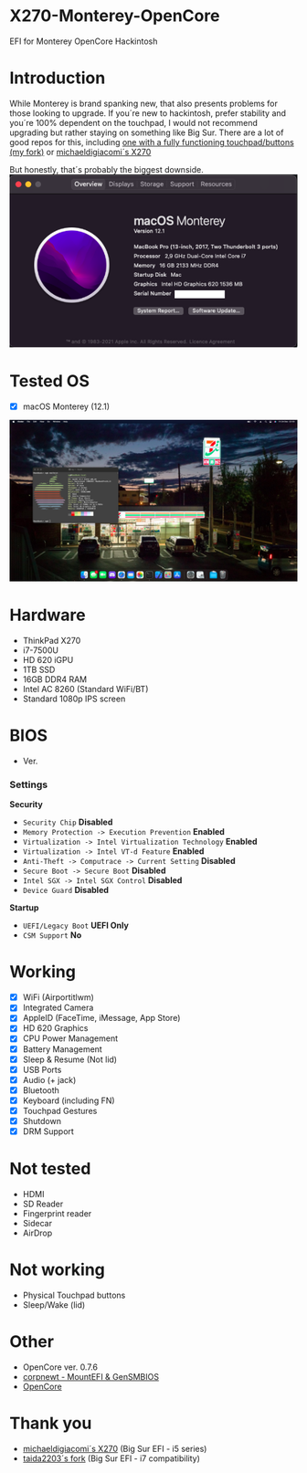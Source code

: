 # X270-Monterey-OpenCore
EFI for Monterey OpenCore Hackintosh

# Introduction
While Monterey is brand spanking new, that also presents problems for those looking to upgrade.
If you´re new to hackintosh, prefer stability and you´re 100% dependent on the touchpad, I would not recommend upgrading but rather staying on something like Big Sur. There are a lot of good repos for this, including [one with a fully functioning touchpad/buttons (my fork)](https://github.com/aerowa/Lenovo-X270-Hackintosh-OpenCore) or [michaeldigiacomi´s X270](https://github.com/michaeldigiacomi/Lenovo-X270-Hackintosh-OpenCore)

But honestly, that´s probably the biggest downside.
![About](images/about.png)

# Tested OS
- [x] macOS Monterey (12.1)

![X270](images/screen.png)

# Hardware
- ThinkPad X270
- i7-7500U
- HD 620 iGPU
- 1TB SSD
- 16GB DDR4 RAM
- Intel AC 8260 (Standard WiFi/BT)
- Standard 1080p IPS screen

# BIOS
- Ver. 
### Settings
<b>Security</b>
- `Security Chip` **Disabled**
- `Memory Protection -> Execution Prevention` **Enabled**
- `Virtualization -> Intel Virtualization Technology` **Enabled**
- `Virtualization -> Intel VT-d Feature` **Enabled**
- `Anti-Theft -> Computrace -> Current Setting` **Disabled**
- `Secure Boot -> Secure Boot` **Disabled**
- `Intel SGX -> Intel SGX Control` **Disabled**
- `Device Guard` **Disabled**

<b>Startup</b>
- `UEFI/Legacy Boot` **UEFI Only**
- `CSM Support` **No**

# Working
- [x] WiFi (Airportitlwm)
- [x] Integrated Camera
- [x] AppleID (FaceTime, iMessage, App Store)
- [x] HD 620 Graphics
- [x] CPU Power Management
- [x] Battery Management
- [x] Sleep & Resume (Not lid)
- [x] USB Ports
- [x] Audio (+ jack)
- [x] Bluetooth
- [x] Keyboard (including FN)
- [x] Touchpad Gestures
- [x] Shutdown
- [x] DRM Support

# Not tested
- HDMI
- SD Reader
- Fingerprint reader
- Sidecar
- AirDrop

# Not working
- Physical Touchpad buttons
- Sleep/Wake (lid)

# Other
- OpenCore ver. 0.7.6
- [corpnewt - MountEFI & GenSMBIOS](https://github.com/corpnewt)
- [OpenCore](https://dortania.github.io/OpenCore-Install-Guide/)

# Thank you
- [michaeldigiacomi´s X270](https://github.com/michaeldigiacomi/Lenovo-X270-Hackintosh-OpenCore) (Big Sur EFI - i5 series)
- [taida2203´s fork](https://github.com/taida2203/Lenovo-X270-Hackintosh-OpenCore) (Big Sur EFI - i7 compatibility)
